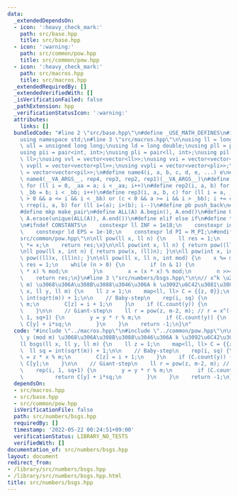 ```yaml
---
data:
  _extendedDependsOn:
  - icon: ':heavy_check_mark:'
    path: src/base.hpp
    title: src/base.hpp
  - icon: ':warning:'
    path: src/common/pow.hpp
    title: src/common/pow.hpp
  - icon: ':heavy_check_mark:'
    path: src/macros.hpp
    title: src/macros.hpp
  _extendedRequiredBy: []
  _extendedVerifiedWith: []
  _isVerificationFailed: false
  _pathExtension: hpp
  _verificationStatusIcon: ':warning:'
  attributes:
    links: []
  bundledCode: "#line 2 \"src/base.hpp\"\n#define _USE_MATH_DEFINES\n#include <bits/stdc++.h>\n\
    using namespace std;\n#line 3 \"src/macros.hpp\"\n\nusing ll = long long;\nusing\
    \ ull = unsigned long long;\nusing ld = long double;\nusing pll = pair<ll, ll>;\n\
    using pii = pair<int, int>;\nusing pli = pair<ll, int>;\nusing pil = pair<int,\
    \ ll>;\nusing vvl = vector<vector<ll>>;\nusing vvi = vector<vector<int>>;\nusing\
    \ vvpll = vector<vector<pll>>;\nusing vvpli = vector<vector<pli>>;\nusing vvpil\
    \ = vector<vector<pil>>;\n#define name4(i, a, b, c, d, e, ...) e\n#define rep(...)\
    \ name4(__VA_ARGS__, rep4, rep3, rep2, rep1)(__VA_ARGS__)\n#define rep1(i, a)\
    \ for (ll i = 0, _aa = a; i < _aa; i++)\n#define rep2(i, a, b) for (ll i = a,\
    \ _bb = b; i < _bb; i++)\n#define rep3(i, a, b, c) for (ll i = a, _bb = b; (c\
    \ > 0 && a <= i && i < _bb) or (c < 0 && a >= i && i > _bb); i += c)\n#define\
    \ rrep(i, a, b) for (ll i=(a); i>(b); i--)\n#define pb push_back\n#define eb emplace_back\n\
    #define mkp make_pair\n#define ALL(A) A.begin(), A.end()\n#define UNIQUE(A) sort(ALL(A)),\
    \ A.erase(unique(ALL(A)), A.end())\n#define elif else if\n#define tostr to_string\n\
    \n#ifndef CONSTANTS\n    constexpr ll INF = 1e18;\n    constexpr int MOD = 1000000007;\n\
    \    constexpr ld EPS = 1e-10;\n    constexpr ld PI = M_PI;\n#endif\n#line 3 \"\
    src/common/pow.hpp\"\n\nll pow(ll x, ll n) {\n    ll res = 1;\n    rep(_, n) res\
    \ *= x;\n    return res;\n}\n\nll pow(int x, ll n) { return pow((ll)x, n); }\n\
    \nll pow(ll x, int n) { return pow(x, (ll)n); }\n\nll pow(int x, int n) { return\
    \ pow((ll)x, (ll)n); }\n\nll pow(ll x, ll n, int mod) {\n    x %= mod;\n    ll\
    \ res = 1;\n    while (n > 0) {\n        if (n & 1) {\n            res = (res\
    \ * x) % mod;\n        }\n        x = (x * x) % mod;\n        n >>= 1;\n    }\n\
    \    return res;\n}\n#line 3 \"src/numbers/bsgs.hpp\"\n\n// x^k \u2261 y (mod\
    \ m) \u3068\u306A\u308B\u3088\u3046\u306A k \u3092\u6C42\u3081\u308B\nll bsgs(ll\
    \ x, ll y, ll m) {\n    ll z = 1;\n    map<ll, ll> C = {{z, 0}};\n    ll sq =\
    \ int(sqrt(m)) + 1;\n\n    // Baby-step\n    rep(i, sq) {\n        z = z * x %\
    \ m;\n        C[z] = i + 1;\n    }\n    if (C.count(y)) {\n        return C[y];\n\
    \    }\n\n    // Giant-step\n    ll r = pow(z, m-2, m); // r = x^(-sq);\n    rep(i,\
    \ 1, sq+1) {\n        y = y * r % m;\n        if (C.count(y)) {\n            return\
    \ C[y] + i*sq;\n        }\n    }\n    return -1;\n}\n"
  code: "#include \"../macros.hpp\"\n#include \"../common/pow.hpp\"\n\n// x^k \u2261\
    \ y (mod m) \u3068\u306A\u308B\u3088\u3046\u306A k \u3092\u6C42\u3081\u308B\n\
    ll bsgs(ll x, ll y, ll m) {\n    ll z = 1;\n    map<ll, ll> C = {{z, 0}};\n  \
    \  ll sq = int(sqrt(m)) + 1;\n\n    // Baby-step\n    rep(i, sq) {\n        z\
    \ = z * x % m;\n        C[z] = i + 1;\n    }\n    if (C.count(y)) {\n        return\
    \ C[y];\n    }\n\n    // Giant-step\n    ll r = pow(z, m-2, m); // r = x^(-sq);\n\
    \    rep(i, 1, sq+1) {\n        y = y * r % m;\n        if (C.count(y)) {\n  \
    \          return C[y] + i*sq;\n        }\n    }\n    return -1;\n}\n"
  dependsOn:
  - src/macros.hpp
  - src/base.hpp
  - src/common/pow.hpp
  isVerificationFile: false
  path: src/numbers/bsgs.hpp
  requiredBy: []
  timestamp: '2022-05-22 00:24:51+09:00'
  verificationStatus: LIBRARY_NO_TESTS
  verifiedWith: []
documentation_of: src/numbers/bsgs.hpp
layout: document
redirect_from:
- /library/src/numbers/bsgs.hpp
- /library/src/numbers/bsgs.hpp.html
title: src/numbers/bsgs.hpp
---
```

